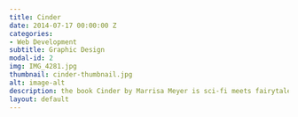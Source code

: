 ```yaml
---
title: Cinder
date: 2014-07-17 00:00:00 Z
categories:
- Web Development
subtitle: Graphic Design
modal-id: 2
img: IMG_4281.jpg
thumbnail: cinder-thumbnail.jpg
alt: image-alt
description: the book Cinder by Marrisa Meyer is sci-fi meets fairytale, turning Cinderlla into the robotic cyborg in the future. The mixture of both genres led to my design of a mechanical crown for this book jacket. 
layout: default
---
```


